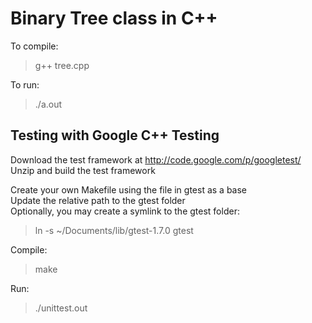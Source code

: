 # Binary Tree class in C++

To compile:  
> g++ tree.cpp

To run:
> ./a.out  

## Testing with Google C++ Testing
Download the test framework at http://code.google.com/p/googletest/   
Unzip and build the test framework    

Create your own Makefile using the file in gtest as a base    
Update the relative path to the gtest folder   
Optionally, you may create a symlink to the gtest folder:    
> ln -s ~/Documents/lib/gtest-1.7.0 gtest

Compile:   
> make

Run:   
> ./unittest.out

